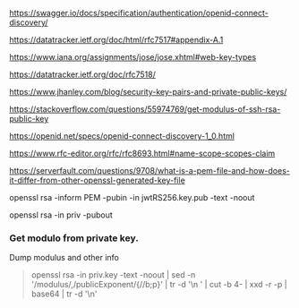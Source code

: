 https://swagger.io/docs/specification/authentication/openid-connect-discovery/

https://datatracker.ietf.org/doc/html/rfc7517#appendix-A.1

https://www.iana.org/assignments/jose/jose.xhtml#web-key-types

https://datatracker.ietf.org/doc/rfc7518/

https://www.jhanley.com/blog/security-key-pairs-and-private-public-keys/

https://stackoverflow.com/questions/55974769/get-modulus-of-ssh-rsa-public-key

https://openid.net/specs/openid-connect-discovery-1_0.html

https://www.rfc-editor.org/rfc/rfc8693.html#name-scope-scopes-claim

https://serverfault.com/questions/9708/what-is-a-pem-file-and-how-does-it-differ-from-other-openssl-generated-key-file

openssl rsa -inform PEM -pubin -in jwtRS256.key.pub -text -noout

openssl rsa -in priv -pubout 


### Get modulo from private key.
Dump modulus and other info
> openssl rsa -in priv.key -text -noout | sed -n '/modulus/,/publicExponent/{//b;p}' | tr -d '\n ' | cut -b 4- | xxd -r -p | base64 | tr -d '\n'
